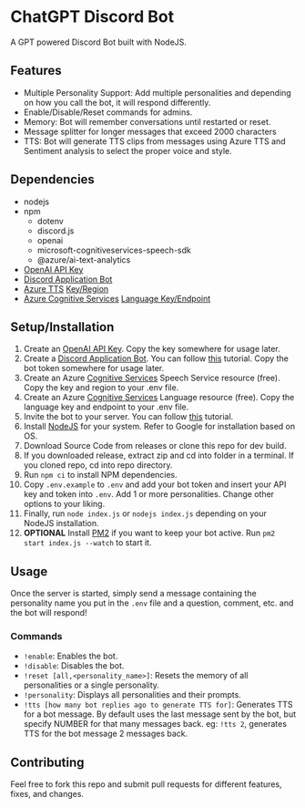 # ChatGPT Discord Bot
A GPT powered Discord Bot built with NodeJS.


## Features
* Multiple Personality Support: Add multiple personalities and depending on how you call the bot, it will respond differently.
* Enable/Disable/Reset commands for admins.
* Memory: Bot will remember conversations until restarted or reset.
* Message splitter for longer messages that exceed 2000 characters
* TTS: Bot will generate TTS clips from messages using Azure TTS and Sentiment analysis to select the proper voice and style.

## Dependencies
* nodejs
* npm
   * dotenv
   * discord.js
   * openai
   * microsoft-cognitiveservices-speech-sdk
   * @azure/ai-text-analytics
* [OpenAI API Key](https://platform.openai.com/account/api-keys)
* [Discord Application Bot](https://discord.com/developers/applications/)
* [Azure TTS](https://portal.azure.com/#create/Microsoft.CognitiveServicesSpeechServices) [Key/Region](https://learn.microsoft.com/en-us/azure/cognitive-services/cognitive-services-apis-create-account#get-the-keys-for-your-resource)
* [Azure Cognitive Services](https://portal.azure.com/#create/Microsoft.CognitiveServicesTextAnalytics) [Language Key/Endpoint](https://learn.microsoft.com/en-us/azure/cognitive-services/language-service/sentiment-opinion-mining/quickstart?tabs=windows&pivots=programming-language-javascript)

## Setup/Installation
1. Create an [OpenAI API Key](https://platform.openai.com/account/api-keys). Copy the key somewhere for usage later.
2. Create a [Discord Application Bot](https://discord.com/developers/applications/). You can follow [this](https://discordjs.guide/preparations/setting-up-a-bot-application.html#creating-your-bot) tutorial. Copy the bot token somewhere for usage later.
3. Create an Azure [Cognitive Services](https://learn.microsoft.com/en-us/azure/cognitive-services/cognitive-services-apis-create-account?tabs=multiservice%2Canomaly-detector%2Clanguage-service%2Ccomputer-vision%2Cwindows#get-the-keys-for-your-resource) 
Speech Service resource (free). Copy the key and region to your .env file.
4. Create an Azure [Cognitive Services](https://learn.microsoft.com/en-us/azure/cognitive-services/cognitive-services-apis-create-account?tabs=multiservice%2Canomaly-detector%2Clanguage-service%2Ccomputer-vision%2Cwindows#get-the-keys-for-your-resource) 
Language resource (free). Copy the language key and endpoint to your .env file.
5. Invite the bot to your server. You can follow [this](https://discordjs.guide/preparations/adding-your-bot-to-servers.html) tutorial.
6. Install [NodeJS](https://nodejs.org/) for your system. Refer to Google for installation based on OS.
7. Download Source Code from releases or clone this repo for dev build.
8. If you downloaded release, extract zip and cd into folder in a terminal. If you cloned repo, cd into repo directory.
9. Run `npm ci` to install NPM dependencies.
10. Copy `.env.example` to `.env` and add your bot token and insert your API key and token into `.env`. Add 1 or more personalities. Change other options to your liking.
11. Finally, run `node index.js` or `nodejs index.js` depending on your NodeJS installation.
12. **OPTIONAL** Install [PM2](https://pm2.keymetrics.io/) if you want to keep your bot active. Run `pm2 start index.js --watch` to start it.

## Usage
Once the server is started, simply send a message containing the personality name you put in the `.env` file and a question, comment, etc. and the bot will respond!
### Commands
* `!enable`: Enables the bot.
* `!disable`: Disables the bot.
* `!reset [all,<personality_name>]`: Resets the memory of all personalities or a single personality.
* `!personality`: Displays all personalities and their prompts.
* `!tts [how many bot replies ago to generate TTS for]`: Generates TTS for a bot message. By default uses the last message sent by the bot, but specify NUMBER for that many messages back. eg: `!tts 2`, generates TTS for the bot message 2 messages back.

## Contributing
Feel free to fork this repo and submit pull requests for different features, fixes, and changes.
